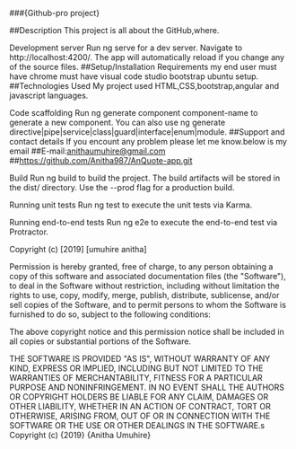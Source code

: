 ###{Github-pro project}

##Description This project is all about the GitHub,where.

Development server
Run ng serve for a dev server. Navigate to http://localhost:4200/. The app will automatically reload if you change any of the source files. ##Setup/Installation Requirements my end user must have chrome must have visual code studio bootstrap ubuntu setup. ##Technologies Used My project used HTML,CSS,bootstrap,angular and javascript languages.

Code scaffolding
Run ng generate component component-name to generate a new component. You can also use ng generate directive|pipe|service|class|guard|interface|enum|module. ##Support and contact details If you encount any problem please let me know.below is my email ##E-mail:anithaumuhire@gmail.com ##https://github.com/Anitha987/AnQuote-app.git

Build
Run ng build to build the project. The build artifacts will be stored in the dist/ directory. Use the --prod flag for a production build.

Running unit tests
Run ng test to execute the unit tests via Karma.

Running end-to-end tests
Run ng e2e to execute the end-to-end test via Protractor.

Copyright (c) [2019] [umuhire anitha]

Permission is hereby granted, free of charge, to any person obtaining a copy of this software and associated documentation files (the "Software"), to deal in the Software without restriction, including without limitation the rights to use, copy, modify, merge, publish, distribute, sublicense, and/or sell copies of the Software, and to permit persons to whom the Software is furnished to do so, subject to the following conditions:

The above copyright notice and this permission notice shall be included in all copies or substantial portions of the Software.

THE SOFTWARE IS PROVIDED "AS IS", WITHOUT WARRANTY OF ANY KIND, EXPRESS OR IMPLIED, INCLUDING BUT NOT LIMITED TO THE WARRANTIES OF MERCHANTABILITY, FITNESS FOR A PARTICULAR PURPOSE AND NONINFRINGEMENT. IN NO EVENT SHALL THE AUTHORS OR COPYRIGHT HOLDERS BE LIABLE FOR ANY CLAIM, DAMAGES OR OTHER LIABILITY, WHETHER IN AN ACTION OF CONTRACT, TORT OR OTHERWISE, ARISING FROM, OUT OF OR IN CONNECTION WITH THE SOFTWARE OR THE USE OR OTHER DEALINGS IN THE SOFTWARE.s Copyright (c) {2019} {Anitha Umuhire}